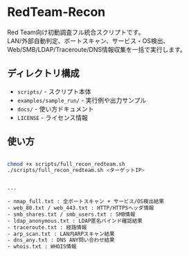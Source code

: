 # RedTeam-Recon

Red Team向け初動調査フル統合スクリプトです。  
LAN/外部自動判定、ポートスキャン、サービス・OS検出、Web/SMB/LDAP/Traceroute/DNS情報収集を一括で実行します。

## ディレクトリ構成

- `scripts/` - スクリプト本体
- `examples/sample_run/` - 実行例や出力サンプル
- `docs/` - 使い方ドキュメント
- `LICENSE` - ライセンス情報

## 使い方

```bash

chmod +x scripts/full_recon_redteam.sh
./scripts/full_recon_redteam.sh <ターゲットIP>


---

- nmap_full.txt : 全ポートスキャン + サービス/OS検出結果
- web_80.txt / web_443.txt : HTTP/HTTPSヘッダ情報
- smb_shares.txt / smb_users.txt : SMB情報
- ldap_anonymous.txt : LDAP匿名バインド確認結果
- traceroute.txt : 経路情報
- arp_scan.txt : LAN内ARPスキャン結果
- dns_any.txt : DNS ANY問い合わせ結果
- whois.txt : WHOIS情報
